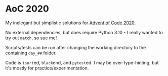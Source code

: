 # AoC 2020

My inelegant but simplistic solutions for [Advent of Code 2020](https://adventofcode.com/2020).

No external dependencies, but does require Python 3.10 - I really wanted to try out `match`, so sue me!

Scripts/tests can be run after changing the working directory to the containing `day_##` folder.

Code is `isort`ed, `black`end, and `pytest`ed.  I may be over-type-hinting, but it's mostly for practice/experimentation.
